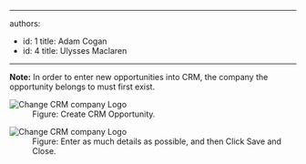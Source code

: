 

---
authors:
  - id: 1
    title: Adam Cogan
  - id: 4
    title: Ulysses Maclaren
---




<span class='intro'> <strong>Note&#58;</strong> In order to enter new opportunities into CRM, the company the opportunity belongs to must first exist.  </span>

<dl class="goodImage">
          <dt>
            <img src="/Communication/RulesToBetterCRMForUsers/PublishingImages/CRMOpportunity.gif" alt="Change CRM company Logo" />
          </dt>
          <dd>
            Figure&#58; Create CRM Opportunity.
          </dd>
        </dl>
        <dl class="goodImage">
          <dt>
            <img src="/Communication/RulesToBetterCRMForUsers/PublishingImages/CRMOpportunity1.gif" alt="Change CRM company Logo" />
          </dt>
          <dd>
            Figure&#58; Enter as much details as possible, and then Click Save and Close.
          </dd>
        </dl>



